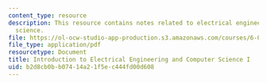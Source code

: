 ```yaml
---
content_type: resource
description: This resource contains notes related to electrical engineering and computer
  science.
file: https://ol-ocw-studio-app-production.s3.amazonaws.com/courses/6-01sc-introduction-to-electrical-engineering-and-computer-science-i-spring-2011/b2d8cb0bb07414a21f5ec444fd00d608_MIT6_01SCS11_textbook.pdf
file_type: application/pdf
resourcetype: Document
title: Introduction to Electrical Engineering and Computer Science I
uid: b2d8cb0b-b074-14a2-1f5e-c444fd00d608
---
```

